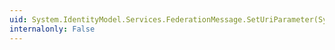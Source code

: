 ```yaml
---
uid: System.IdentityModel.Services.FederationMessage.SetUriParameter(System.String,System.String)
internalonly: False
---
```

